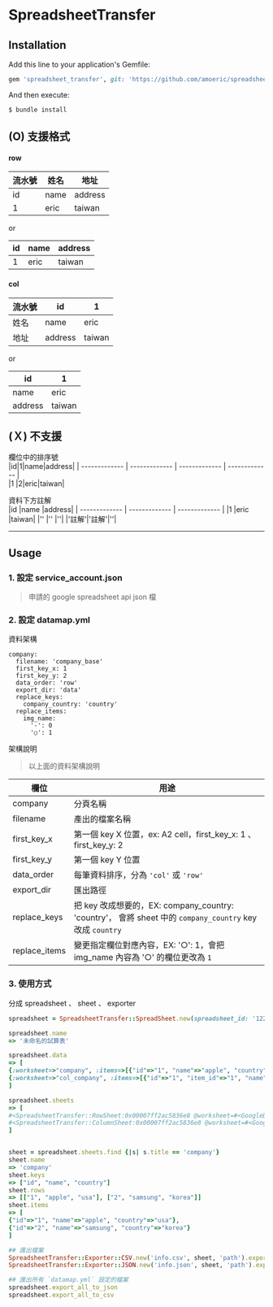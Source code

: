 # SpreadsheetTransfer


## Installation

Add this line to your application's Gemfile:

```ruby
gem 'spreadsheet_transfer', git: 'https://github.com/amoeric/spreadsheet_transfer.git'
```

And then execute:

    $ bundle install



## (O) 支援格式


#### row
|流水號|姓名|地址|  
| ------------- | ------------- | ------------- |  
|id|name|address|  
|1|eric|taiwan|  

or

|id|name|address|  
| ------------- | ------------- | ------------- |  
|1|eric|taiwan|  

#### col
|流水號|id|1|  
| ------------- | ------------- | ------------- |  
|姓名|name|eric|  
|地址|address|taiwan|  

or

|id|1|  
| ------------- | ------------- |  
|name|eric|  
|address|taiwan|  


## (Ｘ) 不支援  

欄位中的排序號  
|id|1|name|address|
| ------------- | ------------- | ------------- | ------------- |  
|1 |2|eric|taiwan|

資料下方註解  
|id   |name |address|
| ------------- | ------------- | ------------- |
|1    |eric |taiwan|
|''   |''   |''|
|'註解'|'註解'|''|

-----------------



## Usage

### 1. 設定 service_account.json

> 申請的 google spreadsheet api json 檔

### 2. 設定 datamap.yml

資料架構

```
company:
  filename: 'company_base'
  first_key_x: 1
  first_key_y: 2
  data_order: 'row'
  export_dir: 'data'
  replace_keys:
    company_country: 'country'
  replace_items:
    img_name:
      '-': 0
      '○': 1
```

架構說明
> 以上面的資料架構說明

| 欄位  | 用途 |
| ------------- | ------------- |
| company  |  分頁名稱 |
| filename  | 產出的檔案名稱  |
| first_key_x  | 第一個 key X 位置，ex: A2 cell，first_key_x: 1 、 first_key_y: 2 |
| first_key_y  | 第一個 key Y 位置 |
| data_order  | 每筆資料排序，分為 ``'col'`` 或 `'row'` |
| export_dir  | 匯出路徑 |
| replace_keys  | 把 key 改成想要的，EX: company_country: 'country'， 會將 sheet 中的 `company_country` key 改成 `country` |
| replace_items  | 變更指定欄位對應內容，EX: '○': 1，會把 img_name 內容為 '○' 的欄位更改為 `1` |


### 3. 使用方式

分成 spreadsheet 、 sheet 、 exporter

```ruby
spreadsheet = SpreadsheetTransfer::SpreadSheet.new(spreadsheet_id: '12234235454WSA8Bqweqe122', datamap_file: 'path/datamap.yml', conf_file: 'path/service_account.json')

spreadsheet.name
=> '未命名的試算表'

spreadsheet.data
=> [
{:worksheet=>"company", :items=>[{"id"=>"1", "name"=>"apple", "country"=>"usa"}, {"id"=>"2", "name"=>"samsung", "country"=>"korea"}]},
{:worksheet=>"col_company", :items=>[{"id"=>"1", "item_id"=>"1", "name"=>"car"}, {"id"=>"2", "item_id"=>"1", "name"=>"bicycle"}]}
]

spreadsheet.sheets
=> [
#<SpreadsheetTransfer::RowSheet:0x00007ff2ac5836e8 @worksheet=#<GoogleDrive::Worksheet spreadsheet_id="12234235454WSA8Bqweqe122", gid="1234556", title="company">, @datamap={"filename"=>"company", "first_key_x"=>1, "first_key_y"=>2, "data_order"=>"row", "export_dir"=>"spreadsheet_data"}>,
#<SpreadsheetTransfer::ColumnSheet:0x00007ff2ac5836e8 @worksheet=#<GoogleDrive::Worksheet spreadsheet_id="12234235454WSA8Bqweqe122", gid="1234556", title="col_company">, @datamap={"filename"=>"company", "first_key_x"=>1, "first_key_y"=>2, "data_order"=>"row", "export_dir"=>"spreadsheet_data"}>
]


sheet = spreadsheet.sheets.find {|s| s.title == 'company'}
sheet.name
=> 'company'
sheet.keys
=> ["id", "name", "country"]
sheet.rows
=> [["1", "apple", "usa"], ["2", "samsung", "korea"]]
sheet.items
=> [
{"id"=>"1", "name"=>"apple", "country"=>"usa"},
{"id"=>"2", "name"=>"samsung", "country"=>"korea"}
]

## 匯出檔案
SpreadsheetTransfer::Exporter::CSV.new('info.csv', sheet, 'path').export!
SpreadsheetTransfer::Exporter::JSON.new('info.json', sheet, 'path').export!

## 匯出所有 `datamap.yml` 設定的檔案
spreadsheet.export_all_to_json
spreadsheet.export_all_to_csv

```
